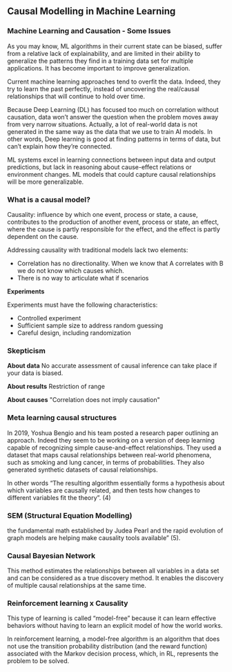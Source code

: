 ## Causal Modelling in Machine Learning 

### Machine Learning and Causation - Some Issues

As you may know, ML algorithms in their current state can be biased, suffer from a relative lack of explainability, and are limited in their ability to generalize the patterns they find in a training data set for multiple applications. It has become important to improve generalization.

Current machine learning approaches tend to overfit the data. Indeed, they try to learn the past perfectly, instead of uncovering the real/causal relationships that will continue to hold over time.

Because Deep Learning (DL) has focused too much on correlation without causation, data won’t answer the question when the problem moves away from very narrow situations. Actually, a lot of real-world data is not generated in the same way as the data that we use to train AI models. In other words, Deep learning is good at finding patterns in terms of data, but can’t explain how they’re connected.

ML systems excel in learning connections between input data and output predictions, but lack in reasoning about cause-effect relations or environment changes. ML models that could capture causal relationships will be more generalizable.

### What is a causal model?

Causality: influence by which one event, process or state, a cause, contributes to the production of another event, process or state, an effect, where the cause is partly responsible for the effect, and the effect is partly dependent on the cause.

Addressing causality with traditional models lack two elements:
* Correlation has no directionality. When we know that A correlates with B we do not know which causes which. 
* There is no way to articulate what if scenarios 

**Experiments**

 Experiments must have the following characteristics: 
 * Controlled experiment
 * Sufficient sample size to address random guessing 
 * Careful design, including randomization 
 
 ### Skepticism 
 
 **About data**
 No accurate assessment of causal inference can take place if your data is biased. 
 
 
 **About results**
 Restriction of range 
 
 **About causes**
 "Correlation does not imply causation"
 
 
 ### Meta learning causal structures 
 In 2019, Yoshua Bengio and his team posted a research paper outlining an approach. Indeed they seem to be working on a version of deep learning capable of recognizing simple cause-and-effect relationships. They used a dataset that maps causal relationships between real-world phenomena, such as smoking and lung cancer, in terms of probabilities. They also generated synthetic datasets of causal relationships.

In other words “The resulting algorithm essentially forms a hypothesis about which variables are causally related, and then tests how changes to different variables fit the theory”. (4)

### SEM (Structural Equation Modelling)
the fundamental math established by Judea Pearl and the rapid evolution of graph models are helping make causality tools available” (5).

### Causal Bayesian Network 
This method estimates the relationships between all variables in a data set and can be considered as a true discovery method. It enables the discovery of multiple causal relationships at the same time.


### Reinforcement learning x Causality 
This type of learning is called “model-free” because it can learn effective behaviors without having to learn an explicit model of how the world works.

In reinforcement learning, a model-free algorithm is an algorithm that does not use the transition probability distribution (and the reward function) associated with the Markov decision process, which, in RL, represents the problem to be solved. 

